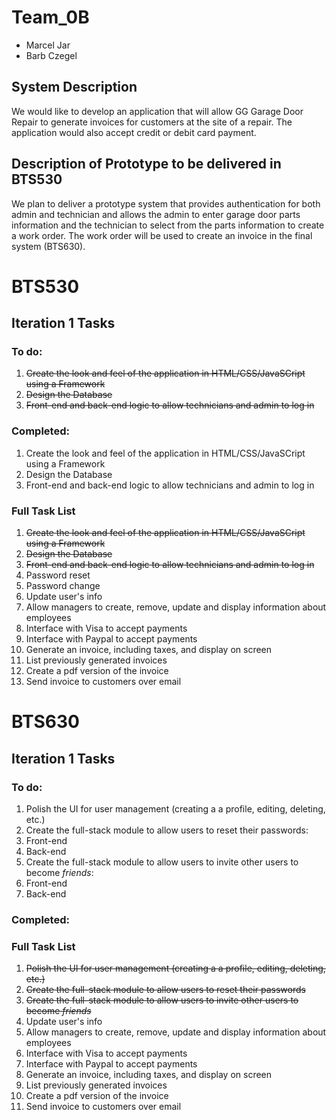 # Team_0B
* Marcel Jar
* Barb Czegel

## System Description
We would like to develop an application that will allow GG Garage Door Repair to generate invoices for customers at the site of a repair. The application would also accept credit or debit card payment.

## Description of Prototype to be delivered in BTS530
We plan to deliver a prototype system that provides authentication for both admin and technician and allows the admin to enter garage door parts information and the technician to select from the parts information to create a work order. The work order will be used to create an invoice in the final system (BTS630).

# BTS530

## Iteration 1 Tasks
### To do:
1. ~~Create the look and feel of the application in HTML/CSS/JavaSCript using a Framework~~
1. ~~Design the Database~~
1. ~~Front-end and back-end logic to allow technicians and admin to log in~~

### Completed:
1. Create the look and feel of the application in HTML/CSS/JavaSCript using a Framework
1. Design the Database
1. Front-end and back-end logic to allow technicians and admin to log in
 
### Full Task List
1. ~~Create the look and feel of the application in HTML/CSS/JavaSCript using a Framework~~
1. ~~Design the Database~~
1. ~~Front-end and back-end logic to allow technicians and admin to log in~~
1. Password reset
1. Password change
1. Update user's info 
1. Allow managers to create, remove, update and display information about employees
1. Interface with Visa to accept payments
1. Interface with Paypal to accept payments
1. Generate an invoice, including taxes, and display on screen
1. List previously generated invoices
1. Create a pdf version of the invoice
1. Send invoice to customers over email


# BTS630

## Iteration 1 Tasks
### To do:
1. Polish the UI for user management (creating a a profile, editing, deleting, etc.)
1. Create the full-stack module to allow users to reset their passwords:
  1. Front-end
  1. Back-end
1. Create the full-stack module to allow users to invite other users to become *friends*:
  1. Front-end
  1. Back-end


### Completed:

 
### Full Task List
1. ~~Polish the UI for user management (creating a a profile, editing, deleting, etc.)~~
1. ~~Create the full-stack module to allow users to reset their passwords~~
1. ~~Create the full-stack module to allow users to invite other users to become *friends*~~
1. Update user's info 
1. Allow managers to create, remove, update and display information about employees
1. Interface with Visa to accept payments
1. Interface with Paypal to accept payments
1. Generate an invoice, including taxes, and display on screen
1. List previously generated invoices
1. Create a pdf version of the invoice
1. Send invoice to customers over email 
